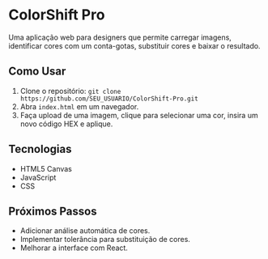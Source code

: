 # ColorShift Pro

Uma aplicação web para designers que permite carregar imagens, identificar cores com um conta-gotas, substituir cores e baixar o resultado.

## Como Usar
1. Clone o repositório: `git clone https://github.com/SEU_USUARIO/ColorShift-Pro.git`
2. Abra `index.html` em um navegador.
3. Faça upload de uma imagem, clique para selecionar uma cor, insira um novo código HEX e aplique.

## Tecnologias
- HTML5 Canvas
- JavaScript
- CSS

## Próximos Passos
- Adicionar análise automática de cores.
- Implementar tolerância para substituição de cores.
- Melhorar a interface com React.

